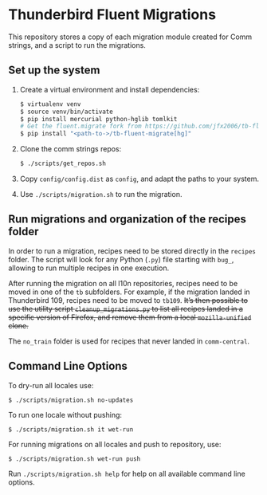 # Thunderbird Fluent Migrations

This repository stores a copy of each migration module created for Comm
strings, and a script to run the migrations.

## Set up the system

1. Create a virtual environment and install dependencies:

    ```bash
    $ virtualenv venv
    $ source venv/bin/activate
    $ pip install mercurial python-hglib tomlkit
    # Get the fluent.migrate fork from https://github.com/jfx2006/tb-fluent-migrate and install
    $ pip install "<path-to->/tb-fluent-migrate[hg]"
    ```

2. Clone the comm strings repos:

    ```bash
    $ ./scripts/get_repos.sh
    ```

3. Copy `config/config.dist` as `config`, and adapt the paths to your system.

4. Use `./scripts/migration.sh` to run the migration.

## Run migrations and organization of the recipes folder

In order to run a migration, recipes need to be stored directly in the
`recipes` folder. The script will look for any Python (`.py`) file starting
with `bug_`, allowing to run multiple recipes in one execution.

After running the migration on all l10n repositories, recipes need to be moved
in one of the `tb` subfolders. For example, if the migration landed in Thunderbird
109, recipes need to be moved to `tb109`. ~~It’s then possible to use the utility
script `cleanup_migrations.py` to list all recipes landed in a specific version
of Firefox, and remove them from a local `mozilla-unified` clone.~~

The `no_train` folder is used for recipes that never landed in
`comm-central`.

## Command Line Options

To dry-run all locales use:

```
$ ./scripts/migration.sh no-updates
```

To run one locale without pushing:

```
$ ./scripts/migration.sh it wet-run
```

For running migrations on all locales and push to repository, use:

```
$ ./scripts/migration.sh wet-run push
```

Run `./scripts/migration.sh help` for help on all available command line options.
